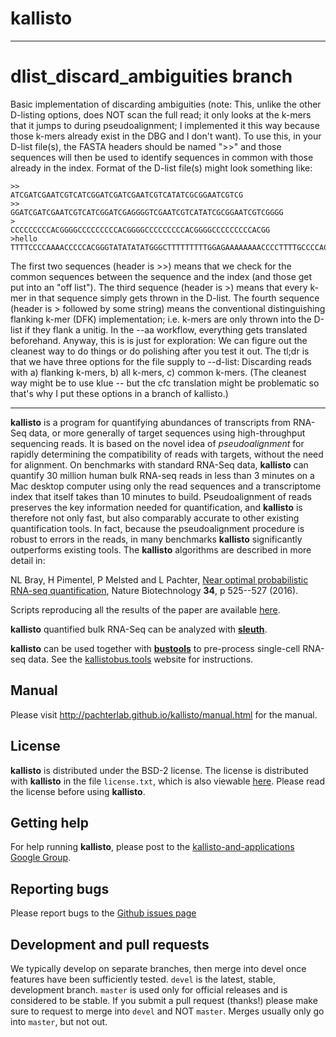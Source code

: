 # kallisto

___
# dlist_discard_ambiguities branch
Basic implementation of discarding ambiguities (note: This, unlike the other D-listing options, does NOT scan the full read; it only looks at the k-mers that it jumps to during pseudoalignment; I implemented it this way because those k-mers already exist in the DBG and I don't want).
To use this, in your D-list file(s), the FASTA headers should be named ">>" and those sequences will then be used to identify sequences in common with those already in the index.
Format of the D-list file(s) might look something like:
```
>>
ATCGATCGAATCGTCATCGGATCGATCGAATCGTCATATCGCGGAATCGTCG
>>
GGATCGATCGAATCGTCATCGGATCGAGGGGTCGAATCGTCATATCGCGGAATCGTCGGGG
>
CCCCCCCCCACGGGGCCCCCCCCCACGGGGCCCCCCCCCACGGGGCCCCCCCCCACGG
>hello
TTTTCCCCAAAACCCCCACGGGTATATATATGGGCTTTTTTTTTGGAGAAAAAAAACCCCTTTTGCCCCACGG
```
The first two sequences (header is >>) means that we check for the common sequences between the sequence and the index (and those get put into an "off list").
The third sequence (header is >) means that every k-mer in that sequence simply gets thrown in the D-list.
The fourth sequence (header is > followed by some string) means the conventional distinguishing flanking k-mer (DFK) implementation; i.e. k-mers are only thrown into the D-list if they flank a unitig.
In the --aa workflow, everything gets translated beforehand.
Anyway, this is is just for exploration: We can figure out the cleanest way to do things or do polishing after you test it out. The tl;dr is that we have three options for the file supply to --d-list: Discarding reads with a) flanking k-mers, b) all k-mers, c) common k-mers.
(The cleanest way might be to use klue -- but the cfc translation might be problematic so that's why I put these options in a branch of kallisto.)
___

__kallisto__ is a program for quantifying abundances of transcripts from
RNA-Seq data, or more generally of target sequences using high-throughput
sequencing reads. It is based on the novel idea of _pseudoalignment_ for
rapidly determining the compatibility of reads with targets, without the need
for alignment. On benchmarks with standard RNA-Seq data, __kallisto__ can
quantify 30 million human bulk RNA-seq reads in less than 3  minutes on a Mac desktop
computer using only the read sequences and a transcriptome index that
itself takes than 10 minutes to build. Pseudoalignment of reads
preserves the key information needed for quantification, and __kallisto__
is therefore not only fast, but also comparably accurate to other existing
quantification tools. In fact, because the pseudoalignment procedure is
robust to errors in the reads, in many benchmarks __kallisto__
significantly outperforms existing tools. The __kallisto__ algorithms are described in more detail in:

NL Bray, H Pimentel, P Melsted and L Pachter, [Near optimal probabilistic RNA-seq quantification](http://www.nature.com/nbt/journal/v34/n5/abs/nbt.3519.html), Nature Biotechnology __34__, p 525--527 (2016).

Scripts reproducing all the results of the paper are available [here](https://github.com/pachterlab/kallisto_paper_analysis).

__kallisto__ quantified bulk RNA-Seq can be analyzed with [__sleuth__](https://github.com/pachterlab/sleuth/).

__kallisto__ can be used together with [__bustools__](https://bustools.github.io/) to pre-process single-cell RNA-seq data. See the [kallistobus.tools](https://www.kallistobus.tools/) website for instructions.

## Manual

Please visit http://pachterlab.github.io/kallisto/manual.html for the manual.

## License

__kallisto__ is distributed under the BSD-2 license. The license is distributed with __kallisto__ in the file `license.txt`, which is also viewable [here](https://pachterlab.github.io/kallisto/download). Please read the license before using __kallisto__.

## Getting help

For help running __kallisto__, please post to the [kallisto-and-applications Google Group](https://groups.google.com/forum/#!forum/kallisto-and-applications).

## Reporting bugs

Please report bugs to the [Github issues page](https://github.com/pachterlab/kallisto/issues)

## Development and pull requests

We typically develop on separate branches, then merge into devel once features
have been sufficiently tested. `devel` is the latest, stable, development
branch. `master` is used only for official releases and is considered to be
stable. If you submit a pull request (thanks!) please make sure to request to
merge into `devel` and NOT `master`. Merges usually only go into `master`, but
not out.
